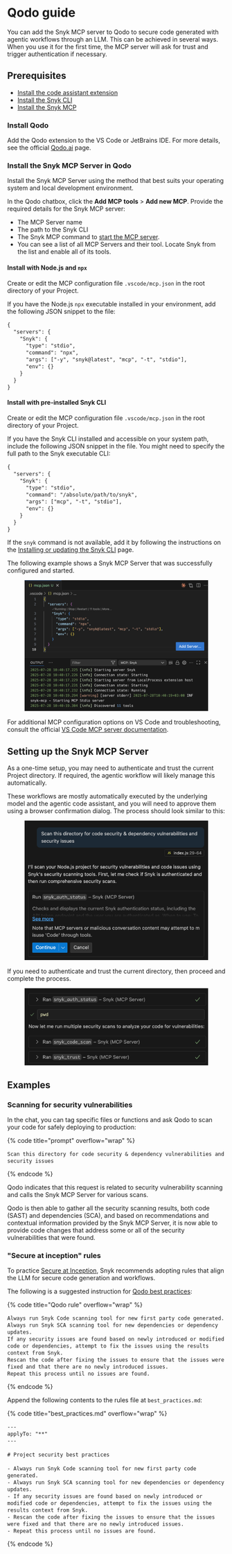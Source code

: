 # Qodo guide

You can add the Snyk MCP server to Qodo to secure code generated with agentic workflows through an LLM. This can be achieved in several ways. When you use it for the first time, the MCP server will ask for trust and trigger authentication if necessary.

## Prerequisites

* [Install the code assistant extension](qodo-guide.md#install-qodo)
* [Install the Snyk CLI](../../../developer-tools/snyk-cli/install-or-update-the-snyk-cli/)
* [Install the Snyk MCP](qodo-guide.md#install-the-snyk-mcp-server-in-qodo)

### Install Qodo

Add the Qodo extension to the VS Code or JetBrains IDE. For more details, see the official [Qodo.ai](https://qodo.ai/) page.

### Install the Snyk MCP Server in Qodo

Install the Snyk MCP Server using the method that best suits your operating system and local development environment.

In the Qodo chatbox, click the **Add MCP** **tools** > **Add new MCP**. Provide the required details for the Snyk MCP server:

* The MCP Server name
* The path to the Snyk CLI
* The Snyk MCP command to [start the MCP server](../snyk-mcp-installation-configuration-and-startup.md#starting-the-snyk-mcp-server).&#x20;
* You can see a list of all MCP Servers and their tool. Locate Snyk from the list and enable all of its tools.

#### Install with Node.js and `npx`

Create or edit the MCP configuration file `.vscode/mcp.json` in the root directory of your Project.

If you have the Node.js `npx` executable installed in your environment, add the following JSON snippet to the file:

```json5
{
  "servers": {
    "Snyk": {
      "type": "stdio",
      "command": "npx",
      "args": ["-y", "snyk@latest", "mcp", "-t", "stdio"],
      "env": {}
    }
  }
}
```

#### Install with pre-installed Snyk CLI

Create or edit the MCP configuration file `.vscode/mcp.json` in the root directory of your Project.

If you have the Snyk CLI installed and accessible on your system path, include the following JSON snippet in the file. You might need to specify the full path to the Snyk executable CLI:

```json5
{
  "servers": {
    "Snyk": {
      "type": "stdio",
      "command": "/absolute/path/to/snyk",
      "args": ["mcp", "-t", "stdio"],
      "env": {}
    }
  }
}
```

If the `snyk` command is not available, add it by following the instructions on the [Installing or updating the Snyk CLI](../../../developer-tools/snyk-cli/install-or-update-the-snyk-cli/) page.&#x20;

The following example shows a Snyk MCP Server that was successfully configured and started.

<figure><img src="../../../.gitbook/assets/image (1).png" alt=""><figcaption></figcaption></figure>

For additional MCP configuration options on VS Code and troubleshooting, consult the official [VS Code MCP server documentation](https://code.visualstudio.com/docs/copilot/chat/mcp-servers).

## Setting up the Snyk MCP Server

As a one-time setup, you may need to authenticate and trust the current Project directory. If required, the agentic workflow will likely manage this automatically.

These workflows are mostly automatically executed by the underlying model and the agentic code assistant, and you will need to approve them using a browser confirmation dialog. The process should look similar to this:

<figure><img src="../../../.gitbook/assets/image (2).png" alt=""><figcaption></figcaption></figure>

If you need to authenticate and trust the current directory, then proceed and complete the process.

<figure><img src="../../../.gitbook/assets/image (3).png" alt=""><figcaption></figcaption></figure>

## Examples

### Scanning for security vulnerabilities

In the chat, you can tag specific files or functions and ask Qodo to scan your code for safely deploying to production:

{% code title="prompt" overflow="wrap" %}
```
Scan this directory for code security & dependency vulnerabilities and security issues
```
{% endcode %}

Qodo indicates that this request is related to security vulnerability scanning and calls the Snyk MCP Server for various scans.

Qodo is then able to gather all the security scanning results, both code (SAST) and dependencies (SCA), and based on recommendations and contextual information provided by the Snyk MCP Server, it is now able to provide code changes that address some or all of the security vulnerabilities that were found.

### "Secure at inception" rules

To practice [Secure at Inception](https://snyk.io/solutions/secure-ai-generated-code/), Snyk recommends adopting rules that align the LLM for secure code generation and workflows.

The following is a suggested instruction for [Qodo best practices](https://docs.qodo.ai/qodo-documentation/qodo-gen/chat/chat-modes/standard-mode/commands/generate-best-practices):

{% code title="Qodo rule" overflow="wrap" %}
```
Always run Snyk Code scanning tool for new first party code generated.
Always run Snyk SCA scanning tool for new dependencies or dependency updates.
If any security issues are found based on newly introduced or modified code or dependencies, attempt to fix the issues using the results context from Snyk.
Rescan the code after fixing the issues to ensure that the issues were fixed and that there are no newly introduced issues.
Repeat this process until no issues are found.
```
{% endcode %}

Append the following contents to the rules file at `best_practices.md`:

{% code title="best_practices.md" overflow="wrap" %}
```
---
applyTo: "**"
---

# Project security best practices

- Always run Snyk Code scanning tool for new first party code generated.
- Always run Snyk SCA scanning tool for new dependencies or dependency updates.
- If any security issues are found based on newly introduced or modified code or dependencies, attempt to fix the issues using the results context from Snyk.
- Rescan the code after fixing the issues to ensure that the issues were fixed and that there are no newly introduced issues.
- Repeat this process until no issues are found.
```
{% endcode %}
